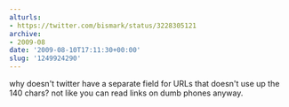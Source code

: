 ```yaml
---
alturls:
- https://twitter.com/bismark/status/3228305121
archive:
- 2009-08
date: '2009-08-10T17:11:30+00:00'
slug: '1249924290'
---
```


why doesn't twitter have a separate field for URLs that doesn't use up the 140 chars? not like you can read links on dumb phones anyway.


